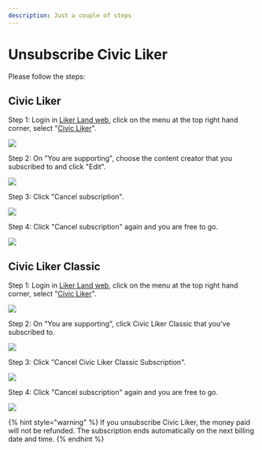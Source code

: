 ```yaml
---
description: Just a couple of steps
---
```


# Unsubscribe Civic Liker

Please follow the steps:

## Civic Liker

Step 1: Login in [Liker Land web](https://liker.land/), click on the menu at the top right hand corner, select "[Civic Liker](https://liker.land/civic/dashboard)".

![](../../.gitbook/assets/civic-liker-menu-en.png)

Step 2: On "You are supporting", choose the content creator that you subscribed to and click "Edit".

![](../../.gitbook/assets/unsubscribe-civic-liker-two-point-zero-01-en.png)

Step 3: Click "Cancel subscription".

![](../../.gitbook/assets/unsubscribe-civic-liker-two-point-zero-02-en.png)

Step 4:  Click "Cancel subscription" again and you are free to go.

![](../../.gitbook/assets/unsubscribe-civic-liker-two-point-zero-03-en.png)

## Civic Liker Classic

Step 1: Login in [Liker Land web](https://liker.land/), click on the menu at the top right hand corner, select "[Civic Liker](https://liker.land/civic/dashboard)".

![](../../.gitbook/assets/civic-liker-menu-en.png)

Step 2: On "You are supporting", click Civic Liker Classic that you've subscribed to.

![](../../.gitbook/assets/unsubscribe-civic-liker-classic-01-en.png)

Step 3: Click "Cancel Civic Liker Classic Subscription".

![](../../.gitbook/assets/unsubscribe-civic-liker-classic-02-en.png)

Step 4: Click "Cancel subscription" again and you are free to go.

![](../../.gitbook/assets/unsubscribe-civic-liker-classic-03-en.png)

{% hint style="warning" %}
If you unsubscribe Civic Liker, the money paid will not be refunded. The subscription ends automatically on the next billing date and time.
{% endhint %}

